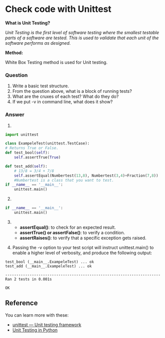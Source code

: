 # Check code with Unittest

**What is Unit Testing?**

_Unit Testing is the first level of software testing where the smallest testable parts of a software are tested. This is used to validate that each unit of the software performs as designed._

**Method:**

White Box Testing method is used for Unit testing.

### Question
1. Write a basic test structure.
2. From the question above, what is a block of running tests?
3. What are the cruxes of each test? What do they do?
4. If we put -v in command line, what does it show?

### Answer

1.
```python
import unittest

class ExampeleTest(unittest.TestCase): 
# Returns True or False.
def test_bool(self):		 
	self.assertTrue(True)

def test_add(self):
    # 13/8 = 3/4 + 7/8
    self.assertEqual(Numbertest(13,8), Numbertest(3,4)+Fraction(7,8))
    #Numbertest is a class that you want to test.
if __name__ == '__main__': 
    unittest.main() 
```

2.
```python
if __name__ == '__main__': 
    unittest.main()
```

3.  - **assertEqual()**: to check for an expected result.
    - **assertTrue() or assertFalse()**: to verify a condition.
    - **assertRaises()**: to verify that a specific exception gets raised.

4. Passing the -v option to your test script will instruct unittest.main() to enable a higher level of verbosity, and produce the following output:

```
test_bool (__main__.ExampeleTest) ... ok
test_add (__main__.ExampeleTest) ... ok

----------------------------------------------------------------------
Ran 2 tests in 0.001s

OK
```

## Reference

You can learn more with these:

- [unittest — Unit testing framework](https://docs.python.org/3/library/unittest.html#basic-example)
- [Unit Testing in Python](https://www.geeksforgeeks.org/unit-testing-python-unittest/)